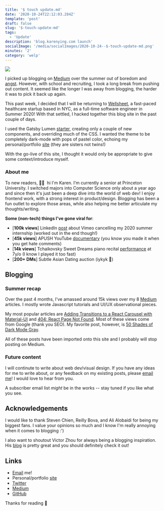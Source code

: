 ```yaml
---
title: '$ touch update.md'
date: '2020-10-24T22:12:03.284Z'
template: 'post'
draft: false
slug: '$-touch-update-md'
tags:
  - 'Update'
description: 'blog.karenying.com launch'
socialImage: '/media/socialImages/2020-10-24--$-touch-update-md.png'
minutes: '2'
category: 'welp'
---
```


![](/media/socialImages/2020-10-24--$-touch-update-md.png)

I picked up blogging on [Medium](https://medium.com/@karenying) over the summer out of boredom and [angst](http://localhost:8000/posts/let-2020-be-the-year-png-icons-die). However, with school and recruiting, I took a long break from pushing out content. It seemed like the longer I was away from blogging, the harder it was to pick it back up again.

This past week, I decided that I will be returning to [Wellsheet](https://www.wellsheet.com/), a fast-paced healthcare startup based in NYC, as a full-time software engineer in Summer 2020! With that settled, I hacked together this blog site in the past couple of days.

I used the Gatsby Lumen [starter](https://github.com/alxshelepenok/gatsby-starter-lumen), creating only a couple of new components, and overriding much of the CSS. I wanted the theme to be completely dark-mode with pops of pastel color, echoing my personal/portfolio [site](https://www.karenying.com/) (they are sisters not twins!)

With the go-live of this site, I thought it would only be appropriate to give some context/introduce myself.

### About me

To new readers, 👋🏼&nbsp; hi I'm Karen. I'm currently a senior at Princeton University. I switched majors into Computer Science only about a year ago and since then it's just been a deep dive into the world of web dev! I enjoy frontend work, with a strong interest in product/design. Blogging has been a fun outlet to explore those areas, while also helping me better articulate my thoughts/writing.

**Some (non-tech) things I've gone viral for**:

- [**100k views**] LinkedIn [post](https://www.youtube.com/watch?v=DAKZhAXQEs0&ab_channel=KarenYing) about Vimeo cancelling my 2020 summer internship (worked out in the end though!)
- [**45k views**] APUSH YouTube [documentary](https://www.youtube.com/watch?v=DAKZhAXQEs0&ab_channel=KarenYing) (you know you made it when you get hate comments)
- [**14k views**] Tchaikovsky Sweet Dreams piano recital [performance](https://www.youtube.com/watch?v=yGLcelRH4v4&ab_channel=ruanruijuan) at 7y/o (I know I played it too fast)
- [**200+ DMs**] Subtle Asian Dating auction (iykyk 👀)

## Blogging

### Summer recap

Over the past 4 months, I've amassed around 15k views over my 8 [Medium](https://medium.com/@karenying) articles. I mostly wrote Javascript tutorials and UI/UX observational pieces.

My most popular articles are [Adding Transitions to a React Carousel with Material-UI](https://www.blog.karenying.com/posts/adding-transitions-to-a-react-carousel-with-material-ui) and [404: React Page Not Found](https://www.blog.karenying.com/posts/404-react-page-not-found). Most of these views come from Google (thank you SEO). My favorite post, however, is [50 Shades of Dark Mode Gray](https://www.blog.karenying.com/posts/50-shades-of-dark-mode-gray).

All of these posts have been imported onto this site and I probably will stop posting on Medium.

### Future content

I will continute to write about web dev/visual design. If you have any ideas for me to write about, or any feedback on my existing posts, please [email me](mailto:karenying7@gmail.com)! I would love to hear from you.

A subscriber email list _might_ be in the works -- stay tuned if you like what you see.

## Acknowledgements

I would like to thank Steven Chien, Reilly Bova, and Ali Alobaidi for being my biggest fans. I value your opinions so much and I know I'm really annoying when it comes to blogging :')

I also want to shoutout Victor Zhou for always being a blogging inspiration. His [blog](https://victorzhou.com/) is pretty great and you should definitely check it out!

## Links

- [Email](mailto:karenying7@gmail.com) me!
- Personal/portfolio [site](https://www.karenying.com/)
- [Twitter](https://twitter.com/karen_ying_)
- [Medium](https://medium.com/@karenying)
- [GitHub](https://github.com/karenying)

Thanks for reading 🙂
